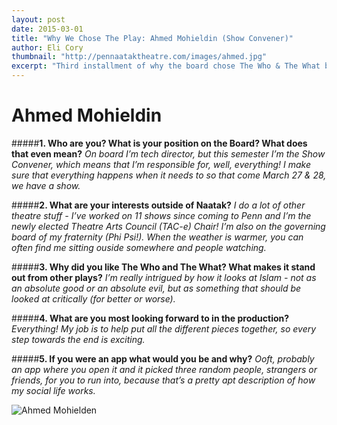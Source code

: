```yaml
---
layout: post
date: 2015-03-01
title: "Why We Chose The Play: Ahmed Mohieldin (Show Convener)"
author: Eli Cory
thumbnail: "http://pennaataktheatre.com/images/ahmed.jpg"
excerpt: "Third installment of why the board chose The Who & The What by Ayad Akhtar. Our new TACe chair's take!"
---
```


Ahmed Mohieldin
===============

#####**1. Who are you? What is your position on the Board? What does that even mean?**
*On board I’m tech director, but this semester I’m the Show Convener, which means that I’m responsible for, well, everything! I make sure that everything happens when it needs to so that come March 27 & 28, we have a show.*

#####**2. What are your interests outside of Naatak?**
*I do a lot of other theatre stuff - I’ve worked on 11 shows since coming to Penn and I’m the newly elected Theatre Arts Council (TAC-e) Chair! I’m also on the governing board of my fraternity (Phi Psi!). When the weather is warmer, you can often find me sitting ouside somewhere and people watching.*

#####**3. Why did you like The Who and The What? What makes it stand out from other plays?**
*I’m really intrigued by how it looks at Islam - not as an absolute good or an absolute evil, but as something that should be looked at critically (for better or worse).*

#####**4. What are you most looking forward to in the production?**
*Everything! My job is to help put all the different pieces together, so every step towards the end is exciting.*

#####**5. If you were an app what would you be and why?**
*Ooft, probably an app where you open it and it picked three random people, strangers or friends, for you to run into, because that’s a pretty apt description of how my social life works.*

![Ahmed Mohielden](http://pennaataktheatre.com/images/ahmed.jpg)